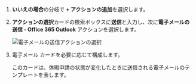 1. **いいえの場合**の分岐で **+ アクションの追加**を選択します。
2. **アクションの選択**カードの検索ボックスに**送信**と入力し、次に**電子メールの送信 - Office 365 Outlook** アクションを選択します。

    ![電子メールの送信アクションの選択](media/modern-approvals/select-send-email-no.png)
4. 電子メール カードを必要に応じて構成します。

     このカードは、休暇申請の状態が変化したときに送信される電子メールのテンプレートを表します。
